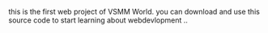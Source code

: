 this is the first web project of VSMM World. you can download and use this source code to start learning about webdevlopment ..
